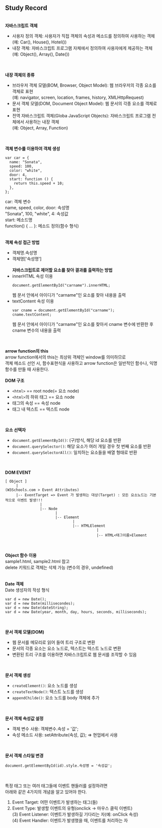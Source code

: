 ## Study Record
\
**자바스크립트 객체**
- 사용자 정의 객체: 사용자가 직접 객체의 속성과 메소드를 정의하여 사용하는 객체  
  (예: Car(), House(), Hotel())
- 내장 객체: 자바스크립트 프로그램 자체에서 정의하여 사용자에게 제공하는 객체  
  (예: Object(), Array(), Date())

\
\
**내장 객체의 종류**
- 브라우저 객체 모델(BOM, Browser, Object Model): 웹 브라우저의 각종 요소를 객체로 표현  
  (예: navigator, screen, location, frames, history, XMLHttpRequest)
- 문서 객체 모델(DOM, Document Object Model): 웹 문서의 각종 요소를 객체로 표현
- 전역 자바스크립트 객체(Globa JavaScript Objects): 자바스크립트 프로그램 전체에서 사용하는 내장 객체  
  (예: Object, Array, Function)

\
\
**객체 변수를 이용하여 객체 생성**
```
var car = {
  name: "Sonata",
  speed: 100,
  color: "white",
  door: 4,
  start: function () {
    return this.speed + 10;
  },
};
```
car: 객체 변수  
name, speed, color, door: 속성명  
"Sonata", 100, "white", 4: 속성값  
start: 메소드명  
function() { ... }: 메소드 정의(함수 형식)   
\
\
**객체 속성 접근 방법**
- 객체명.속성명
- 객체명['속성명']
\
\
**자바스크립트로 제어할 요소를 찾아 결과를 출력하는 방법**
- innerHTML 속성 이용
  ```
  document.getElementById("carname").innerHTML;
  ```
  웹 문서 안에서 아이디가 "carname"인 요소를 찾아 내용을 출력
- textContent 속성 이용
  ```
  var cname = document.getElementById("carname");
  cname.textContent;
  ```
  웹 문서 안에서 아이디가 "carname"인 요소를 찾아서 cname 변수에 반환한 후 cname 변수의 내용을 출력

\
\
**arrow function의 this**  
arrow function에서의 this는 최상위 객체인 window를 의미하므로  
객체 메소드 선언 시, 함수표현식을 사용하고
arrow function은 일반적인 함수나, 익명함수를 만들 때 사용한다.
\
\
**DOM 구조**  
- ```<html>``` == root node(= 요소 node)
- ```<html>```의 하위 태그 == 요소 node
- 태그의 속성 == 속성 node
- 태그 내 텍스트 == 텍스트 node

\
\
**요소 선택자**
- ```document.getElementById()```: (구)방식, 해당 id 요소를 반환
- ```document.querySelector()```: 해당 요소가 여러 개일 경우 첫 번째 요소를 반환
- ```document.querySelectorAll()```: 일치하는 요소들을 배열 형태로 반환

\
\
**DOM EVENT**
```
[ Object ]
     |                                                        (W3Schools.com > Event Attributes)
     |-- EventTarget => Event 가 발생하는 대상(Target) : 모든 요소노드는 기본적으로 이벤트 발생!!!
                |
                |-- Node
                       |
                       |-- Element
                               |
                               |-- HTMLElement
                                          |
                                          |-- HTML<태그이름>Element
```
\
\
**Object 함수 이용**  
sample1.html, sample2.html 참고  
delete 키워드로 객체는 삭제 가능 (변수의 경우, undefined)  
\
\
**Date 객체**  
Date 생성자의 작성 형식  
 ```
 var d = new Date();
 var d = new Date(millisecondes);
 var d = new Date(dateString);
 var d = new Date(year, month, day, hours, seconds, milliseconds);
 ```
\
\
**문서 객체 모델(DOM)**
- 웹 문서를 메모리로 읽어 들여 트리 구조로 변환
- 문서의 각종 요소는 요소 노드로, 텍스트는 텍스트 노드로 변환
- 변환된 트리 구조를 이용하면 자바스크립트로 웹 문서를 조작할 수 있음

\
\
**문서 객체 생성**
- ```createElement()```: 요소 노드를 생성
- ```createTextNode()```: 텍스트 노드를 생성
- ```appendChilde()```: 요소 노드를 body 객체에 추가

\
\
**문서 객체 속성값 설정**
- 객체 변수 사용: 객체변수.속성 = '값';
- 속성 메소드 사용: setAttribute(속성, 값); => 현업에서 사용

\
\
**문서 객체 스타일 변경**  
```
document.getElementById(id).style.속성명 = '속성값';
```
\
\
특정 태그 또는 여러 태그들에 이벤트 핸들러를 설정하려면  
아래와 같은 4가지의 개념을 알고 있어야 한다.  

1. Event Target: 어떤 이벤트가 발생하는 태그(들)  
2. Event Type: 발생할 이벤트의 유형(onclick -> 마우스 클릭 이벤트)  
(3) Event Listener: 이벤트가 발생하길 기다리는 자(예: onClick 속성)  
(4) Event Handler: 이벤트가 발생했을 때, 이벤트를 처리하는 자  